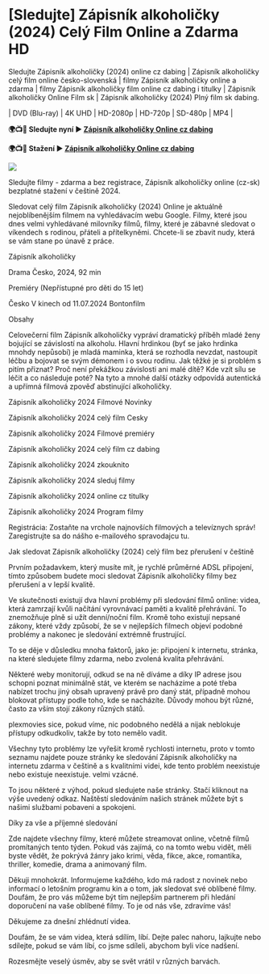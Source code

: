 # [Sledujte] Zápisník alkoholičky (2024) Celý Film Online a Zdarma HD

Sledujte Zápisník alkoholičky (2024) online cz dabing | Zápisník alkoholičky celý film online česko-slovenská | filmy Zápisník alkoholičky online a zdarma | filmy Zápisník alkoholičky film online cz dabing i titulky | Zápisník alkoholičky Online Film sk | Zápisník alkoholičky (2024) Plný film sk dabing.

| DVD (Blu-ray) | 4K UHD | HD-2080p | HD-720p | SD-480p | MP4 |

**🌍📺📱 Sledujte nyní ▶️ [Zápisník alkoholičky Online cz dabing](https://plexmovies.org/cs/movie/1223460)**

**🌍📺📱 Stažení ▶️ [Zápisník alkoholičky Online cz dabing](https://plexmovies.org/cs/movie/1223460)**

<img src="https://nextpagemedia.s3.amazonaws.com/nextpagemedia/production/files/2024/07/10/17/15/35/0b4df2ed-6f19-400c-9b28-0a33a960aa3f/tereza-ramba-ve-filmu-zapisnik-alkoholicky_foto-nicola-snajdrova-2.webp" />

Sledujte filmy - zdarma a bez registrace, Zápisník alkoholičky online (cz-sk) bezplatné stažení v češtině 2024.

Sledovat celý film Zápisník alkoholičky (2024) Online je aktuálně nejoblíbenějším filmem na vyhledávacím webu Google. Filmy, které jsou dnes velmi vyhledávané milovníky filmů, filmy, které je zábavné sledovat o víkendech s rodinou, přáteli a přítelkyněmi. Chcete-li se zbavit nudy, která se vám stane po únavě z práce.

Zápisník alkoholičky

Drama
Česko, 2024, 92 min

Premiéry (Nepřístupné pro děti do 15 let)

Česko V kinech od 11.07.2024 Bontonfilm

Obsahy

Celovečerní film Zápisník alkoholičky vypráví dramatický příběh mladé ženy bojující se závislostí na alkoholu. Hlavní hrdinkou (byť se jako hrdinka mnohdy nepůsobí) je mladá maminka, která se rozhodla nevzdat, nastoupit léčbu a bojovat se svým démonem i o svou rodinu. Jak těžké je si problém s pitím přiznat? Proč není překážkou závislosti ani malé dítě? Kde vzít sílu se léčit a co následuje poté? Na tyto a mnohé další otázky odpovídá autentická a upřímná filmová zpověď abstinující alkoholičky.

Zápisník alkoholičky 2024 Filmové Novinky

Zápisník alkoholičky 2024 celý film Cesky

Zápisník alkoholičky 2024 Filmové premiéry

Zápisník alkoholičky 2024 celý film cz dabing

Zápisník alkoholičky 2024 zkouknito

Zápisník alkoholičky 2024 sleduj filmy

Zápisník alkoholičky 2024 online cz titulky

Zápisník alkoholičky 2024 Program filmy

Registrácia: Zostaňte na vrchole najnovších filmových a televíznych správ! Zaregistrujte sa do nášho e-mailového spravodajcu tu.

Jak sledovat Zápisník alkoholičky (2024) celý film bez přerušení v češtině

Prvním požadavkem, který musíte mít, je rychlé průměrné ADSL připojení, tímto způsobem budete moci sledovat Zápisník alkoholičky filmy bez přerušení a v lepší kvalitě.

Ve skutečnosti existují dva hlavní problémy při sledování filmů online: videa, která zamrzají kvůli načítání vyrovnávací paměti a kvalitě přehrávání. To znemožňuje plně si užít denní/noční film. Kromě toho existují nepsané zákony, které vždy způsobí, že se v nejlepších filmech objeví podobné problémy a nakonec je sledování extrémně frustrující.

To se děje v důsledku mnoha faktorů, jako je: připojení k internetu, stránka, na které sledujete filmy zdarma, nebo zvolená kvalita přehrávání.

Některé weby monitorují, odkud se na ně díváme a díky IP adrese jsou schopni poznat minimálně stát, ve kterém se nacházíme a poté třeba nabízet trochu jiný obsah upravený právě pro daný stát, případně mohou blokovat přístupy podle toho, kde se nacházíte. Důvody mohou být různé, často za vším stojí zákony různých států.

plexmovies sice, pokud víme, nic podobného nedělá a nijak neblokuje přístupy odkudkoliv, takže by toto nemělo vadit.

Všechny tyto problémy lze vyřešit kromě rychlosti internetu, proto v tomto seznamu najdete pouze stránky ke sledování Zápisník alkoholičky na internetu zdarma v češtině a s kvalitními videi, kde tento problém neexistuje nebo existuje neexistuje. velmi vzácné.

To jsou některé z výhod, pokud sledujete naše stránky. Stačí kliknout na výše uvedený odkaz. Naštěstí sledováním našich stránek můžete být s našimi službami pobaveni a spokojeni.

Díky za vše a příjemné sledování

Zde najdete všechny filmy, které můžete streamovat online, včetně filmů promítaných tento týden. Pokud vás zajímá, co na tomto webu vidět, měli byste vědět, že pokrývá žánry jako krimi, věda, fikce, akce, romantika, thriller, komedie, drama a animovaný film.

Děkuji mnohokrát. Informujeme každého, kdo má radost z novinek nebo informací o letošním programu kin a o tom, jak sledovat své oblíbené filmy. Doufám, že pro vás můžeme být tím nejlepším partnerem při hledání doporučení na vaše oblíbené filmy. To je od nás vše, zdravíme vás!

Děkujeme za dnešní zhlédnutí videa.

Doufám, že se vám videa, která sdílím, líbí. Dejte palec nahoru, lajkujte nebo sdílejte, pokud se vám líbí, co jsme sdíleli, abychom byli více nadšení.

Rozesmějte veselý úsměv, aby se svět vrátil v různých barvách.
